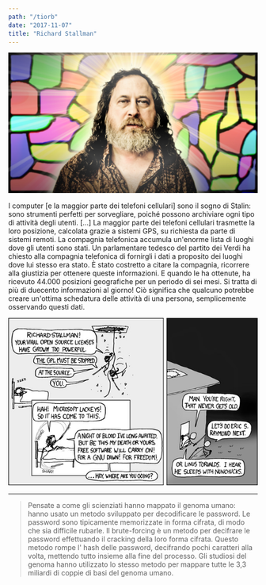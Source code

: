 ```yaml
---
path: "/tiorb"
date: "2017-11-07" 
title: "Richard Stallman"
---
```


![stallman](./images/stallman.jpg)

I computer [e la maggior parte dei telefoni cellulari] sono il sogno di Stalin: sono strumenti perfetti per sorvegliare, poiché possono archiviare ogni tipo di attività degli utenti. [...] La maggior parte dei telefoni cellulari trasmette la loro posizione, calcolata grazie a sistemi GPS, su richiesta da parte di sistemi remoti. La compagnia telefonica accumula un'enorme lista di luoghi dove gli utenti sono stati. Un parlamentare tedesco del partito dei Verdi ha chiesto alla compagnia telefonica di fornirgli i dati a proposito dei luoghi dove lui stesso era stato. È stato costretto a citare la compagnia, ricorrere alla giustizia per ottenere queste informazioni. E quando le ha ottenute, ha ricevuto 44.000 posizioni geografiche per un periodo di sei mesi. Si tratta di più di duecento informazioni al giorno! Ciò significa che qualcuno potrebbe creare un'ottima schedatura delle attività di una persona, semplicemente osservando questi dati.

![opensource](./images/opensource.jpg)

---

> Pensate a come gli scienziati hanno mappato il genoma umano: hanno usato un metodo sviluppato per decodificare le password. Le password sono tipicamente memorizzate in forma cifrata, di modo che sia difficile rubarle. Il brute-forcing è un metodo per decifrare le password effettuando il cracking della loro forma cifrata. Questo metodo rompe l' hash delle password, decifrando pochi caratteri alla volta, mettendo tutto insieme alla fine del processo. Gli studiosi del genoma hanno utilizzato lo stesso metodo per mappare tutte le 3,3 miliardi di coppie di basi del genoma umano.